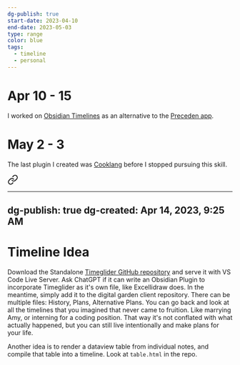 ```yaml
---
dg-publish: true
start-date: 2023-04-10
end-date: 2023-05-03
type: range
color: blue
tags:
  - timeline
  - personal
---
```


# Apr 10 - 15

I worked on [Obsidian Timelines](https://github.com/Darakah/obsidian-timelines/compare/main...ethanimproving:obsidian-timelines:main) as an alternative to the [Preceden app](https://www.preceden.com/). 

# May 2 - 3

The last plugin I created was [Cooklang](https://github.com/cooklang/cooklang-obsidian/compare/main...ethanimproving:cooklang-obsidian:main) before I stopped pursuing this skill.


<div class="transclusion internal-embed is-loaded"><a class="markdown-embed-link" href="/goals/projects/plugins/timeline-plugin/" aria-label="Open link"><svg xmlns="http://www.w3.org/2000/svg" width="24" height="24" viewBox="0 0 24 24" fill="none" stroke="currentColor" stroke-width="2" stroke-linecap="round" stroke-linejoin="round" class="svg-icon lucide-link"><path d="M10 13a5 5 0 0 0 7.54.54l3-3a5 5 0 0 0-7.07-7.07l-1.72 1.71"></path><path d="M14 11a5 5 0 0 0-7.54-.54l-3 3a5 5 0 0 0 7.07 7.07l1.71-1.71"></path></svg></a><div class="markdown-embed">



---
dg-publish: true
dg-created: Apr 14, 2023, 9:25 AM
---

# Timeline Idea

Download the Standalone [Timeglider GitHub repository](https://github.com/tkuhn/timeglider) and serve it with VS Code Live Server. Ask ChatGPT if it can write an Obsidian Plugin to incorporate Timeglider as it's own file, like Excellidraw does. In the meantime, simply add it to the digital garden client repository. There can be multiple files: History, Plans, Alternative Plans. You can go back and look at all the timelines that you imagined that never came to fruition. Like marrying Amy, or interning for a coding position. That way it's not conflated with what actually happened, but you can still live intentionally and make plans for your life.

Another idea is to render a dataview table from individual notes, and compile that table into a timeline. Look at `table.html` in the repo.


</div></div>
